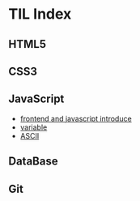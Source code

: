 # TIL Index



## HTML5



## CSS3



## JavaScript

- [frontend and javascript introduce](./JavaScript/FDS/200420-1-2.md)
- [variable](./JavaScript/FDS/200420-4-5.md#변수)
- [ASCII](./JavaScript/FDS/200420-4-5.md#ascii-code)



## DataBase



## Git
